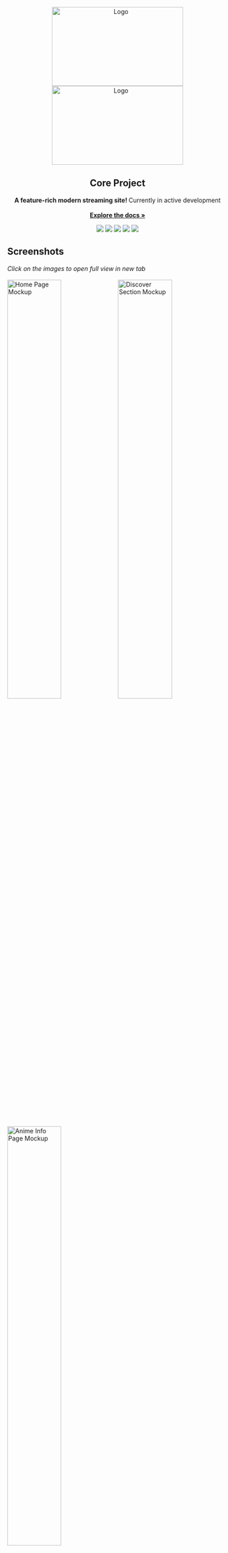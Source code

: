 <div id="top"></div>

<br/>
<div align="center">
  <a href="https://github.com/baseplate-admin/CoreProject#gh-dark-mode-only">
    <img src="https://files.catbox.moe/4g29bm.png" alt="Logo" width="300" height="180">
  </a>
	 <a href="https://github.com/baseplate-admin/CoreProject#gh-light-mode-only">
    <img src="https://files.catbox.moe/e8ipgi.png" alt="Logo" width="300" height="180">
  </a>
 
 
  <h2 align="center">Core Project</h2>

  <p align="center">
   <b> A feature-rich modern streaming site! </b> Currently in active development
    <br><br>
    <a href="https://github.com/baseplate-admin/CoreProject"><strong>Explore the docs »</strong></a>
  </p>
</div>

<p align="center">
  <a href="https://github.com/baseplate-admin/CoreProject/graphs/contributors" alt="Contributors"><img src="https://img.shields.io/github/contributors/baseplate-admin/CoreProject.svg?style=for-the-badge" ></a>
  <a href="https://github.com/baseplate-admin/CoreProject/network/members" alt="Forks"><img src="https://img.shields.io/github/forks/baseplate-admin/CoreProject.svg?style=for-the-badge"></a>
  <a href="https://github.com/baseplate-admin/CoreProject/stargazers" alt="Stars"><img src="https://img.shields.io/github/stars/baseplate-admin/CoreProject.svg?style=for-the-badge"></a>
  <a href="https://github.com/baseplate-admin/CoreProject/issues" alt="Issues"><img src="https://img.shields.io/github/issues/baseplate-admin/CoreProject.svg?style=for-the-badge"></a>
  <a href="https://github.com/baseplate-admin/CoreProject/blob/v2/LICENSE" alt="License - AGPL-3.0"><img src="https://img.shields.io/github/license/baseplate-admin/CoreProject.svg?style=for-the-badge"></a>
</p>


## Screenshots

<p float="left">
  <i>Click on the images to open full view in new tab</i>
  <br>
  <br>
  <img src="https://user-images.githubusercontent.com/41228366/161109978-5b07e615-d260-48b4-b605-50fde6a3a284.png" alt="Home Page Mockup" width=49.5%>
  <img src="https://user-images.githubusercontent.com/41228366/161110862-80b23b2b-e6e9-49c6-9555-51463da77c26.png" alt="Discover Section Mockup" width=49.5%>
  <img src="https://user-images.githubusercontent.com/41228366/161114183-f9744421-2137-4a9b-b6b6-0f64e5b7a329.png" alt="Anime Info Page Mockup" width=49.5%>
</p>


## (Upcoming) Features


Core Project is a collection of several projects - animecore, mangacore & soundcore. Overall, it aims to becomes a site where you can get all your anime, manga and songs for free and without any ads.

* Home Page recommendations & Continue watching
* Watch Progress
* Account feature for cross-platform playing
* Mobile support
* No Ads
* Next gen Player
* Search
* Clean & feature-rich UI
* MAL-sync support
* and more!

All features are under development.

<p align="right">(<a href="#top">back to top</a>)</p>



### Built with

* [.](https://example.com)
* [..](https://example.com)
* [...](https://example.com)

<p align="right">(<a href="#top">back to top</a>)</p>


## Roadmap

- [x] Backend
- [x] Logo & Design system
- [ ] Mockups (All pages)
- [ ] Frontend
- [ ] Misc stuff

See the [open issues](https://github.com/baseplate-admin/CoreProject/issues) and [projects](https://github.com/baseplate-admin/CoreProject/projects?) for a full list of features we're working on (and need help with).

<p align="right">(<a href="#top">back to top</a>)</p>


## Contributing

- If you have a suggestion/idea that would make this project better, please create a pull request. All pull requests will be reviewed by us, and adjusted.

- You can also [open a new issue](https://github.com/baseplate-admin/CoreProject/issues/new/choose) or [help us with an existing one](https://github.com/baseplate-admin/CoreProject/issues).

Other than that, you can also help the project by giving it a star! Your help is extremely appreciated :)


<p align="right">(<a href="#top">back to top</a>)</p>


## License

Distributed under the AGPL-3.0 License. See [`LICENSE`](https://github.com/baseplate-admin/CoreProject/blob/v2/LICENSE) for more information.

<p align="right">(<a href="#top">back to top</a>)</p>
